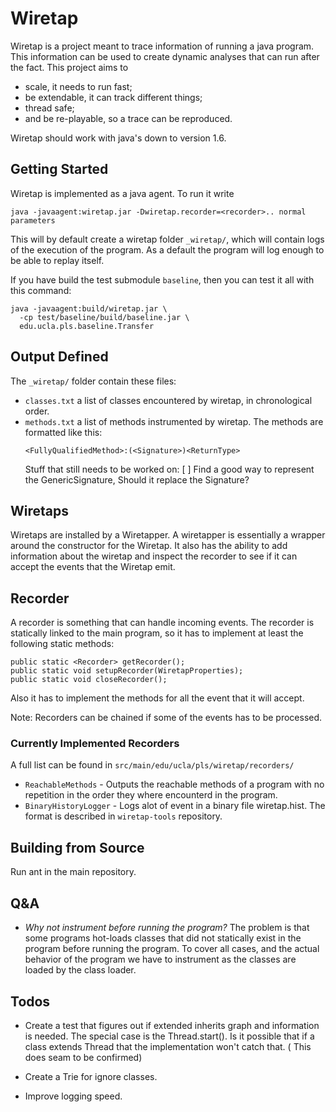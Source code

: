 # Wiretap

Wiretap is a project meant to trace information of running a java
program. This information can be used to create dynamic analyses that
can run after the fact. This project aims to

- scale, it needs to run fast;
- be extendable, it can track different things;
- thread safe;
- and be re-playable, so a trace can be reproduced.

Wiretap should work with java's down to version 1.6.

## Getting Started

Wiretap is implemented as a java agent. To run it write

```
java -javaagent:wiretap.jar -Dwiretap.recorder=<recorder>.. normal parameters 
```

This will by default create a wiretap folder `_wiretap/`, which will contain
logs of the execution of the program. As a default the program will log enough
to be able to replay itself.

If you have build the test submodule `baseline`, then you can test it all with
this command:

```
java -javaagent:build/wiretap.jar \
  -cp test/baseline/build/baseline.jar \
  edu.ucla.pls.baseline.Transfer
```

## Output Defined

The `_wiretap/` folder contain these files:

- `classes.txt` a list of classes encountered by wiretap, in chronological order.
- `methods.txt` a list of methods instrumented by wiretap. The methods are
  formatted like this:
  ```
  <FullyQualifiedMethod>:(<Signature>)<ReturnType>
  ```
  Stuff that still needs to be worked on: 
  [ ] Find a good way to represent the GenericSignature, Should it replace the
      Signature?
      
## Wiretaps 

Wiretaps are installed by a Wiretapper. A wiretapper is essentially a wrapper
around the constructor for the Wiretap. It also has the ability to add information
about the wiretap and inspect the recorder to see if it can accept the events that
the Wiretap emit.

## Recorder 

A recorder is something that can handle incoming events. The recorder is
statically linked to the main program, so it has to implement at least the
following static methods:

```
public static <Recorder> getRecorder(); 
public static void setupRecorder(WiretapProperties); 
public static void closeRecorder(); 
```

Also it has to implement the methods for all the event that it will accept.

Note: Recorders can be chained if some of the events has to be processed. 

### Currently Implemented Recorders

A full list can be found in `src/main/edu/ucla/pls/wiretap/recorders/`

- `ReachableMethods` - Outputs the reachable methods of a program with
no repetition in the order they where encounterd in the program.
- `BinaryHistoryLogger` - Logs alot of event in a binary file
wiretap.hist. The format is described in `wiretap-tools` repository.

## Building from Source

Run ant in the main repository.

## Q&A

- *Why not instrument before running the program?* 
  The problem is that some programs hot-loads classes that did not statically 
  exist in the program before running the program. To cover all cases, and the
  actual behavior of the program we have to instrument as the classes are loaded
  by the class loader.

## Todos

- Create a test that figures out if extended inherits graph and information is
  needed. The special case is the Thread.start(). Is it possible that if a
  class extends Thread that the implementation won't catch that. 
  ( This does seam to be confirmed)

- Create a Trie for ignore classes.

- Improve logging speed.

